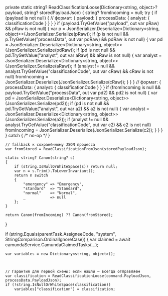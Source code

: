 private static string? ReadClassificationLoose(Dictionary<string, object>? payload, string? storedPayloadJson)
{
    string? fromIncoming = null;
    try
    {
        if (payload is not null)
        {
            // формат: { payload: { processData: { analyst: { classificationCode } } } }
            if (payload.TryGetValue("payload", out var pRaw) && pRaw is not null)
            {
                var p = JsonSerializer.Deserialize<Dictionary<string, object>>(JsonSerializer.Serialize(pRaw));
                if (p is not null && p.TryGetValue("processData", out var pdRaw) && pdRaw is not null)
                {
                    var pd = JsonSerializer.Deserialize<Dictionary<string, object>>(JsonSerializer.Serialize(pdRaw));
                    if (pd is not null && pd.TryGetValue("analyst", out var aRaw) && aRaw is not null)
                    {
                        var analyst = JsonSerializer.Deserialize<Dictionary<string, object>>(JsonSerializer.Serialize(aRaw));
                        if (analyst != null && analyst.TryGetValue("classificationCode", out var cRaw) && cRaw is not null)
                            fromIncoming = JsonSerializer.Deserialize<string>(JsonSerializer.Serialize(cRaw));
                    }
                }
            }
            // формат: { processData: { analyst: { classificationCode } } }
            if (fromIncoming is null && payload.TryGetValue("processData", out var pd2) && pd2 is not null)
            {
                var pd = JsonSerializer.Deserialize<Dictionary<string, object>>(JsonSerializer.Serialize(pd2));
                if (pd is not null && pd.TryGetValue("analyst", out var a2) && a2 is not null)
                {
                    var analyst = JsonSerializer.Deserialize<Dictionary<string, object>>(JsonSerializer.Serialize(a2));
                    if (analyst != null && analyst.TryGetValue("classificationCode", out var c2) && c2 is not null)
                        fromIncoming = JsonSerializer.Deserialize<string>(JsonSerializer.Serialize(c2));
                }
            }
        }
    }
    catch { /* no-op */ }

    // fallback к сохранённому JSON процесса
    var fromStored = ReadClassificationFromJson(storedPayloadJson);

    static string? Canon(string? s)
    {
        if (string.IsNullOrWhiteSpace(s)) return null;
        var n = s.Trim().ToLowerInvariant();
        return n switch
        {
            "emergency" => "Emergency",
            "standard"  => "Standard",
            "normal"    => "Normal",
            _           => null
        };
    }

    return Canon(fromIncoming) ?? Canon(fromStored);
}











if (string.Equals(parentTask.AssigneeCode, "system", StringComparison.OrdinalIgnoreCase))
{
    var claimed = await camundaService.CamundaClaimedTasks(...);

    var variables = new Dictionary<string, object>();



    // Гарантия для первой схемы: если нашли — всегда отправляем
    var classification = ReadClassificationLoose(command.PayloadJson, processData.PayloadJson);
    if (!string.IsNullOrWhiteSpace(classification))
        variables["classification"] = classification;

